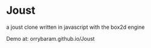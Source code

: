 Joust
=====

a joust clone written in javascript with the box2d engine

Demo at:
orrybaram.github.io/Joust
